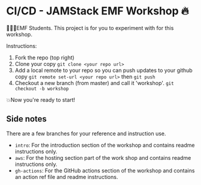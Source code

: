 # CI/CD - JAMStack EMF Workshop 🔥

👨🏻‍💻EMF Students. This project is for you to experiment with for this workshop.

Instructions:
1. Fork the repo (top right)
2. Clone your copy `git clone <your repo url>`
3. Add a local remote to your repo so you can push updates to your github copy `git remote set-url <your repo url>` then `git push`
4. Checkout a new branch (from master) and call it 'workshop'. `git checkout -b workshop`

💥Now you're ready to start!

## Side notes

There are a few branches for your reference and instruction use.

- `intro`: For the introduction section of the workshop and contains readme instructions only.
- `aws`: For the hosting section part of the work shop and contains readme instructions only.
- `gh-actions`: For the GitHub actions section of the workshop and contains an action ref file and readme instructions.
